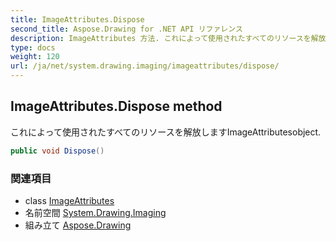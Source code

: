 ```yaml
---
title: ImageAttributes.Dispose
second_title: Aspose.Drawing for .NET API リファレンス
description: ImageAttributes 方法. これによって使用されたすべてのリソースを解放しますImageAttributesobject.
type: docs
weight: 120
url: /ja/net/system.drawing.imaging/imageattributes/dispose/
---
```

## ImageAttributes.Dispose method

これによって使用されたすべてのリソースを解放しますImageAttributesobject.

```csharp
public void Dispose()
```

### 関連項目

* class [ImageAttributes](../)
* 名前空間 [System.Drawing.Imaging](../../imageattributes/)
* 組み立て [Aspose.Drawing](../../../)


